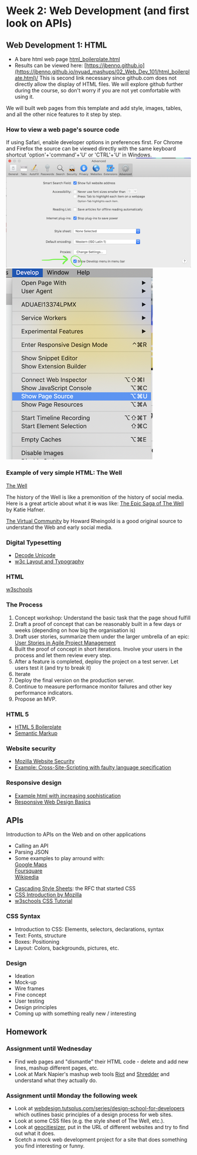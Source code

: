 # Week 2: Web Development (and first look on APIs)

## Web Development 1: HTML

- A bare html web page [html_boilerplate.html](/02_Web_Dev_101/html_boilerplate.html)
- Results can be viewed here: [https://jbenno.github.io](https://jbenno.github.io/nyuad_mashups/02_Web_Dev_101/html_boilerplate.html)/
This is second link necessary since github.com does not directly allow the display of HTML files. We will explore github further during the course, so don't worry if you are not yet comfortable with using it.

We will built web pages from this template and add style, images, tables, and all the other nice features to it step by step.

### How to view a web page's source code
If using Safari, enable developer options in preferences first. For Chrome and Firefox the source can be viewed directly with the same keyboard shortcut 'option'+'command'+'U' or 'CTRL'+'U' in Windows.
![Go to Safari/Preferences/Advanced Click Developer](/02_Web_Dev_101/screenshot0.png)
![Keyboard shortcut is Option+Command+U](/02_Web_Dev_101/screenshot1.png)

### Example of very simple HTML: The Well
[The Well](https://people.well.com/conf/inkwell.vue/topics/506/State-of-the-World-2019-page01.html)

The history of the Well is like a premonition of the history of social media. Here is a great article about what it ~~is~~ was like: [The Epic Saga of The Well](https://www.wired.com/1997/05/ff-well/) by Katie Hafner.

[The Virtual Community](http://www.rheingold.com/vc/book/intro.html) by Howard Rheingold is a good original source to understand the Web and early social media.

### Digital Typesetting
- [Decode Unicode](http://www.decodeunicode.org/)
- [w3c Layout and Typography](https://www.w3.org/International/layout)

### HTML
[w3schools](https://www.w3schools.com)

### The Process
1. Concept workshop: Understand the basic task that the page shoud fulfill
2. Draft a proof of concept that can be reasonably built in a few days or weeks (depending on how big the organisation is)
3. Draft user stories, summarize them under the larger umbrella of an epic: [User Stories in Agile Project Management](https://www.atlassian.com/agile/project-management/user-stories)
4. Built the proof of concept in short iterations. Involve your users in the process and let them review every step.
5. After a feature is completed, deploy the project on a test server. Let users test it (and try to break it)
6. Iterate
7. Deploy the final version on the production server.
8. Continue to measure performance monitor failures and other key performance indicators.
9. Propose an MVP.

### HTML 5
- [HTML 5 Boilerplate](https://github.com/h5bp/html5-boilerplate)
- [Semantic Markup](https://www.webmechanix.com/advantages-of-html5-and-semantic-markup)

### Website security
- [Mozilla Website Security](https://developer.mozilla.org/en-US/docs/Learn/Server-side/First_steps/Website_security)
- [Example: Cross-Site-Scripting with faulty language specification](https://code.google.com/archive/p/doctype-mirror/wikis/ArticleUtf7.wiki)

### Responsive design
- [Example html with increasing sophistication](/02_Web_Dev_101/responsive_web_design/)
- [Responsive Web Design Basics](https://developers.google.com/web/fundamentals/design-and-ux/responsive/)

## APIs
Introduction to APIs on the Web and on other applications

- Calling an API
- Parsing JSON
- Some examples to play arround with:\
[Google Maps](https://developers.google.com/maps/documentation/javascript/tutorial)\
[Foursquare](https://developer.foursquare.com)\
[Wikipedia](https://m.mediawiki.org/wiki/API:Main_page)

* [Cascading Style Sheets](https://www.w3.org/People/howcome/p/cascade.html): the RFC that started CSS
* [CSS Introduction by Mozilla](https://developer.mozilla.org/en-US/docs/Learn/CSS/First_steps)
* [w3schools CSS Tutorial](https://www.w3schools.com/css/default.asp)

### CSS Syntax

* Introduction to CSS: Elements, selectors, declarations, syntax
* Text: Fonts, structure
* Boxes: Positioning
* Layout: Colors, backgrounds, pictures, etc.
 
### Design

* Ideation
* Mock-up
* Wire frames
* Fine concept
* User testing
* Design principles
* Coming up with something really new / interesting


## Homework

### Assignment until Wednesday
- Find web pages and "dismantle" their HTML code - delete and add new lines, mashup different pages, etc.
- Look at Mark Napier's mashup web tools [Riot](http://potatoland.org/riot/) and [Shredder](http://potatoland.org/shredder/) and understand what they actually do.

### Assignment until Monday the following week
- Look at [webdesign.tutsplus.com/series/design-school-for-developers](https://webdesign.tutsplus.com/series/design-school-for-developers--webdesign-13793) which outlines basic principles of a design process for web sites.
- Look at some CSS files (e.g. the style sheet of The Well, etc.).
- Look at [geocitiesizer](https://www.wonder-tonic.com/geocitiesizer/), put in the URL of different websites and try to find out what it does.
- Scetch a mock web development project for a site that does something you find interesting or funny.
